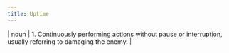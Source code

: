 ```yaml
---
title: Uptime
---
```

| noun | 1.  	Continuously performing actions without pause or interruption, usually referring to damaging the enemy.	|